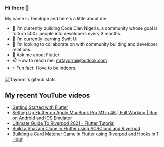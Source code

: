 ### Hi there 👋

My name is Temitope and here's a little about me.

- 🔭 I’m currently building Code Clan Nigeria, a community whose goal is to turn 500+ people into developers every 3 months.
- 🌱 I’m currently learning Swift UI
- 👯 I’m looking to collaborate on with community building and developer relations.
- 💬 Ask me about Flutter
- 📫 How to reach me: mrtayormi@outlook.com
- ⚡ Fun fact: I love to be indoors.

![Tayormi's github stats](https://github-readme-stats.vercel.app/api?username=tayormi&show_icons=true&hide_border=true&theme=dark)

## My recent YouTube videos
<!-- BLOG-POST-LIST:START -->
- [Getting Started with Flutter](https://www.youtube.com/watch?v=iGCsVisY6g4)
- [Setting Up Flutter on Apple MacBook Pro M1 in 4K | Full Working | Run on Android and iOS Emulator](https://www.youtube.com/watch?v=cUInWMhEtyw)
- [Ultimate Guide To Riverpod 2021 - Flutter Tutorial](https://www.youtube.com/watch?v=wpGmH3z3lmI)
- [Build a Shazam Clone in Flutter using ACRCloud and Riverpod](https://www.youtube.com/watch?v=u2CsZnHMhmY)
- [Building a Card Matcher Game in Flutter using Riverpod and Hooks in 1 Hour](https://www.youtube.com/watch?v=zJ9y6ubMuSY)
<!-- BLOG-POST-LIST:END -->
